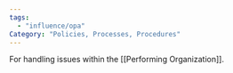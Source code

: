 ```yaml
---
tags:
  - "influence/opa"
Category: "Policies, Processes, Procedures"
---
```

For handling issues within the [[Performing Organization]].